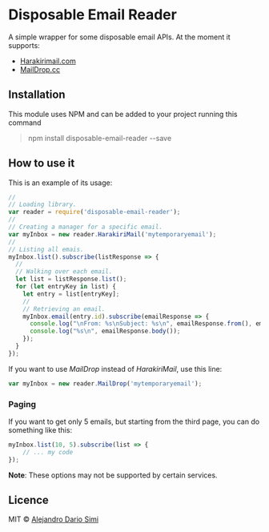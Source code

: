 # Disposable Email Reader
A simple wrapper for some disposable email APIs. At the moment it supports:
* [Harakirimail.com](https://harakirimail.com)
* [MailDrop.cc](https://www.maildrop.cc)

## Installation
This module uses NPM and can be added to your project running this command
>npm install disposable-email-reader --save

## How to use it
This is an example of its usage:
```js
//
// Loading library.
var reader = require('disposable-email-reader');
//
// Creating a manager for a specific email.
var myInbox = new reader.HarakiriMail('mytemporaryemail');
//
// Listing all emais.
myInbox.list().subscribe(listResponse => {
  //
  // Walking over each email.
  let list = listResponse.list();
  for (let entryKey in list) {
    let entry = list[entryKey];
    //
    // Retrieving an email.
    myInbox.email(entry.id).subscribe(emailResponse => {
      console.log("\nFrom: %s\nSubject: %s\n", emailResponse.from(), emailResponse.subject());
      console.log("%s\n", emailResponse.body());
    });
  }
});
```

If you want to use _MailDrop_ instead of _HarakiriMail_, use this line:
```js
var myInbox = new reader.MailDrop('mytemporaryemail');
```


### Paging
If you want to get only 5 emails, but starting from the third page, you can do
something like this:
```js
myInbox.list(10, 5).subscribe(list => {
    // ... my code
});
```

__Note__: These options may not be supported by certain services.

## Licence
MIT &copy; [Alejandro Dario Simi](http://daemonraco.com)
